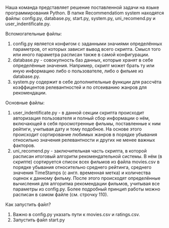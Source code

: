 Наша команда представляет решение поставленной задачи на языке программирования Python.
В папке Recommendatiom system находятся файлы: config.py, database.py, start.py, system.py, uni_recomend.py и user_indentificate.py. 


Вспомогательные файлы:
1. config.py является конфигом с заданными значиями определённых параметров, от которых зависит вывод всего скрипта. Смысл того или иного параметра расписан также в самой конфигурации.
2. database.py - совокупность баз данных, которые хранят в себе определённые значения. Например, скрипт может брать ту или иную информацию либо о пользователе, либо о фильме из database.py.
3. system.py содержит в себе дополнительные функции для рассчёта коэффицентов релевантностей и по отсеиванию жанров для рекомендации.

Основные файлы:
1. user_indentificate.py - в данной секции скрипта происходит авторизация пользователя и полный сбор информации о нём, включающей в себя просмотренные фильмы, поставленные к ним рейтиги, учитывая дату и тому подобное. На основе этого происходит сортирование любимых жанров в порядке убывания относильно значения релевантности и других не менее важных факторов.
2. uni_recomend.py - заключительная часть скрипта, в которой расписан итоговый алгоритм рекомендательной системы. В нём (в скрипте) сортируется список всех фильмов из файла movies.csv в порядке убывания относительно среднего рейтинга, среднего значения TimeStamps (с англ. временная метка) и количества оценок к данному фильму. После этого происходят определённые вычисления для алгоритма рекомендации фильмов, учитывая все параметры из config.py. Более подробный принцип работы можно расписан в самом файле (см. строчку 110). 

Как запустить файл?
1. Важно в config.py указать пути к movies.csv и ratings.csv.
2. Запустить файл start.py
